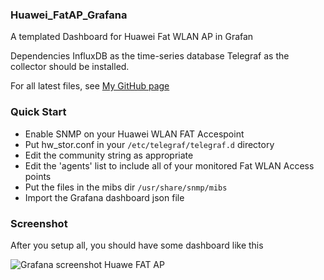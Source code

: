 ### Huawei_FatAP_Grafana 

A templated Dashboard for Huawei Fat WLAN AP in Grafan

Dependencies InfluxDB as the time-series database Telegraf as the collector should be installed.

For all latest files, see [My GitHub page](https://github.com/dkruyt/Huawei_FatAP_Grafana)

### Quick Start

* Enable SNMP on your Huawei WLAN FAT Accespoint
* Put hw_stor.conf in your `/etc/telegraf/telegraf.d` directory
* Edit the community string as appropriate
* Edit the 'agents' list to include all of your monitored Fat WLAN Access points
* Put the files in the mibs dir `/usr/share/snmp/mibs`
* Import the Grafana dashboard json file

### Screenshot

After you setup all, you should have some dashboard like this

![Grafana screenshot Huawe FAT AP](https://raw.githubusercontent.com/dkruyt/Huawei_FatAP_Grafana/master/Huawei%20FAT%20AP%20templated.png)
